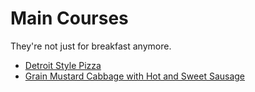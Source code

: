 # Main Courses

They're not just for breakfast anymore.

- [Detroit Style Pizza](./detroit-style-pizza.md)
- [Grain Mustard Cabbage with Hot and Sweet Sausage](./mains/grain-mustard-cabbage.md)
